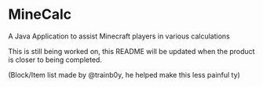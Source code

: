 # MineCalc
A Java Application to assist Minecraft players in various calculations

This is still being worked on, this README will be updated when the product is closer to being completed.

(Block/Item list made by @trainb0y, he helped make this less painful ty)
